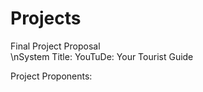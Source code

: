 # Projects

Final Project Proposal  
\nSystem Title: YouTuDe: Your Tourist Guide

Project Proponents: